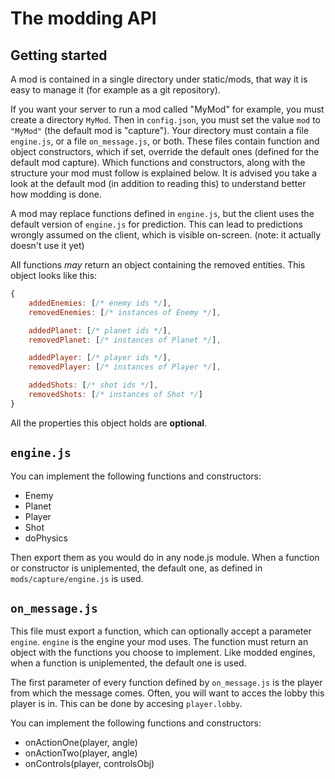 # The modding API

## Getting started

A mod is contained in a single directory under static/mods, that way it is easy to manage it (for example as a git repository).

If you want your server to run a mod called "MyMod" for example, you must create a directory `MyMod`. Then in `config.json`, you must set the value `mod` to `"MyMod"` (the default mod is "capture").
Your directory must contain a file `engine.js`, or a file `on_message.js`, or both. These files contain function and object constructors, which if set, override the default ones (defined for the default mod capture). Which functions and constructors, along with the structure your mod must follow is explained below.
It is advised you take a look at the default mod (in addition to reading this) to understand better how modding is done.

A mod may replace functions defined in `engine.js`, but the client uses the default version of `engine.js` for prediction. This can lead to predictions wrongly assumed on the client, which is visible on-screen. (note: it actually doesn't use it yet)

All functions *may* return an object containing the removed entities. This object looks like this:

```JavaScript
{
	addedEnemies: [/* enemy ids */],
	removedEnemies: [/* instances of Enemy */],

	addedPlanet: [/* planet ids */],
	removedPlanet: [/* instances of Planet */],

	addedPlayer: [/* player ids */],
	removedPlayer: [/* instances of Player */],

	addedShots: [/* shot ids */],
	removedShots: [/* instances of Shot */]
}
```

All the properties this object holds are **optional**.


## `engine.js`

You can implement the following functions and constructors:

* Enemy
* Planet
* Player
* Shot
* doPhysics

Then export them as you would do in any node.js module.
When a function or constructor is uniplemented, the default one, as defined in `mods/capture/engine.js` is used.

## `on_message.js`

This file must export a function, which can optionally accept a parameter `engine`. `engine` is the engine your mod uses.
The function must return an object with the functions you choose to implement.
Like modded engines, when a function is uniplemented, the default one is used.

The first parameter of every function defined by `on_message.js` is the player from which the message comes. Often, you will want to acces the lobby this player is in. This can be done by accesing `player.lobby`.

You can implement the following functions and constructors:

* onActionOne(player, angle)
* onActionTwo(player, angle)
* onControls(player, controlsObj)
